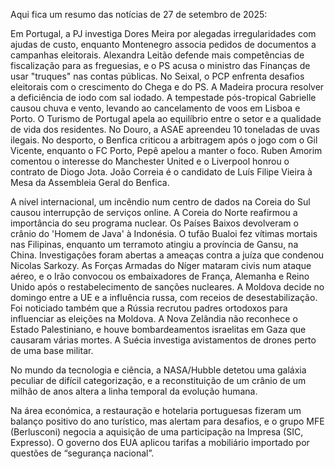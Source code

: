 Aqui fica um resumo das notícias de 27 de setembro de 2025:

Em Portugal, a PJ investiga Dores Meira por alegadas irregularidades com ajudas de custo, enquanto Montenegro associa pedidos de documentos a campanhas eleitorais. Alexandra Leitão defende mais competências de fiscalização para as freguesias, e o PS acusa o ministro das Finanças de usar "truques" nas contas públicas. No Seixal, o PCP enfrenta desafios eleitorais com o crescimento do Chega e do PS. A Madeira procura resolver a deficiência de iodo com sal iodado. A tempestade pós-tropical Gabrielle causou chuva e vento, levando ao cancelamento de voos em Lisboa e Porto. O Turismo de Portugal apela ao equilíbrio entre o setor e a qualidade de vida dos residentes. No Douro, a ASAE apreendeu 10 toneladas de uvas ilegais. No desporto, o Benfica criticou a arbitragem após o jogo com o Gil Vicente, enquanto o FC Porto, Pepê apelou a manter o foco. Ruben Amorim comentou o interesse do Manchester United e o Liverpool honrou o contrato de Diogo Jota. João Correia é o candidato de Luís Filipe Vieira à Mesa da Assembleia Geral do Benfica.

A nível internacional, um incêndio num centro de dados na Coreia do Sul causou interrupção de serviços online. A Coreia do Norte reafirmou a importância do seu programa nuclear. Os Países Baixos devolveram o crânio do 'Homem de Java' à Indonésia. O tufão Bualoi fez vítimas mortais nas Filipinas, enquanto um terramoto atingiu a província de Gansu, na China. Investigações foram abertas a ameaças contra a juíza que condenou Nicolas Sarkozy. As Forças Armadas do Níger mataram civis num ataque aéreo, e o Irão convocou os embaixadores de França, Alemanha e Reino Unido após o restabelecimento de sanções nucleares. A Moldova decide no domingo entre a UE e a influência russa, com receios de desestabilização. Foi noticiado também que a Rússia recrutou padres ortodoxos para influenciar as eleições na Moldova. A Nova Zelândia não reconhece o Estado Palestiniano, e houve bombardeamentos israelitas em Gaza que causaram várias mortes. A Suécia investiga avistamentos de drones perto de uma base militar.

No mundo da tecnologia e ciência, a NASA/Hubble detetou uma galáxia peculiar de difícil categorização, e a reconstituição de um crânio de um milhão de anos altera a linha temporal da evolução humana.

Na área económica, a restauração e hotelaria portuguesas fizeram um balanço positivo do ano turístico, mas alertam para desafios, e o grupo MFE (Berlusconi) negocia a aquisição de uma participação na Impresa (SIC, Expresso). O governo dos EUA aplicou tarifas a mobiliário importado por questões de “segurança nacional”.